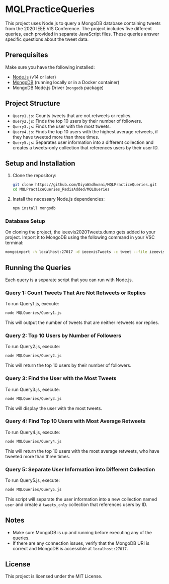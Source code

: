 # MQLPracticeQueries

This project uses Node.js to query a MongoDB database containing tweets from the 2020 IEEE VIS Conference. The project includes five different queries, each provided in separate JavaScript files. These queries answer specific questions about the tweet data.

## Prerequisites

Make sure you have the following installed:

- [Node.js](https://nodejs.org/en/download/) (v14 or later)
- [MongoDB](https://www.mongodb.com/try/download/community) (running locally or in a Docker container)
- MongoDB Node.js Driver (`mongodb` package)

## Project Structure

- `Query1.js`: Counts tweets that are not retweets or replies.
- `Query2.js`: Finds the top 10 users by their number of followers.
- `Query3.js`: Finds the user with the most tweets.
- `Query4.js`: Finds the top 10 users with the highest average retweets, if they have tweeted more than three times.
- `Query5.js`: Separates user information into a different collection and creates a tweets-only collection that references users by their user ID.

## Setup and Installation

1. Clone the repository:

   ```sh
   git clone https://github.com/DiyaWadhwani/MQLPracticeQueries.git
   cd MQLPracticeQueries_RedisAdded/MQLQueries
   ```

2. Install the necessary Node.js dependencies:

   ```sh
   npm install mongodb
   ```

### Database Setup

On cloning the project, the ieeevis2020Tweets.dump gets added to your project.
Import it to MongoDB using the following command in your VSC terminal:

```sh
mongoimport -h localhost:27017 -d ieeevisTweets -c tweet --file ieeevis2020Tweets.dump
```

## Running the Queries

Each query is a separate script that you can run with Node.js.

### Query 1: Count Tweets That Are Not Retweets or Replies

To run Query1.js, execute:

```sh
node MQLQueries/Query1.js
```

This will output the number of tweets that are neither retweets nor replies.

### Query 2: Top 10 Users by Number of Followers

To run Query2.js, execute:

```sh
node MQLQueries/Query2.js
```

This will return the top 10 users by their number of followers.

### Query 3: Find the User with the Most Tweets

To run Query3.js, execute:

```sh
node MQLQueries/Query3.js
```

This will display the user with the most tweets.

### Query 4: Find Top 10 Users with Most Average Retweets

To run Query4.js, execute:

```sh
node MQLQueries/Query4.js
```

This will return the top 10 users with the most average retweets, who have tweeted more than three times.

### Query 5: Separate User Information into Different Collection

To run Query5.js, execute:

```sh
node MQLQueries/Query5.js
```

This script will separate the user information into a new collection named `user` and create a `tweets_only` collection that references users by ID.

## Notes

- Make sure MongoDB is up and running before executing any of the queries.
- If there are any connection issues, verify that the MongoDB URI is correct and MongoDB is accessible at `localhost:27017`.

## License

This project is licensed under the MIT License.
